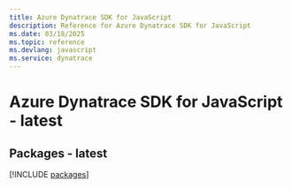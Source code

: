```yaml
---
title: Azure Dynatrace SDK for JavaScript
description: Reference for Azure Dynatrace SDK for JavaScript
ms.date: 03/18/2025
ms.topic: reference
ms.devlang: javascript
ms.service: dynatrace
---
```

# Azure Dynatrace SDK for JavaScript - latest
## Packages - latest
[!INCLUDE [packages](dynatrace-index.md)]